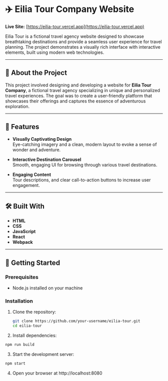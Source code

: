 # ✈️ Eilia Tour Company Website

**Live Site:** [https://eilia-tour.vercel.app](https://eilia-tour.vercel.app)

Eilia Tour is a fictional travel agency website designed to showcase breathtaking destinations and provide a seamless user experience for travel planning. The project demonstrates a visually rich interface with interactive elements, built using modern web technologies.

---

## 🧭 About the Project

This project involved designing and developing a website for **Eilia Tour Company**, a fictional travel agency specializing in unique and personalized travel experiences. The goal was to create a user-friendly platform that showcases their offerings and captures the essence of adventurous exploration.

---

## 🌟 Features

- **Visually Captivating Design**  
  Eye-catching imagery and a clean, modern layout to evoke a sense of wonder and adventure.

- **Interactive Destination Carousel**  
  Smooth, engaging UI for browsing through various travel destinations.
- **Engaging Content**  
  Tour descriptions, and clear call-to-action buttons to increase user engagement.

---

## 🛠️ Built With

- **HTML**
- **CSS**
- **JavaScript**
- **React**
- **Webpack**

---

## 🚀 Getting Started

### Prerequisites

- Node.js installed on your machine

### Installation

1. Clone the repository:
   ```bash
   git clone https://github.com/your-username/eilia-tour.git
   cd eilia-tour
   ```
2.	Install dependencies:
   ```bash
npm run build
```
3.	Start the development server:
   ```bash
npm start
```
4.	Open your browser at http://localhost:8080

   
